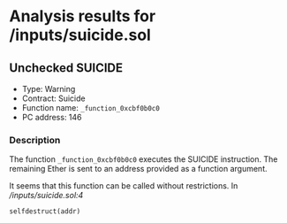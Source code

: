 # Analysis results for <TESTDATA>/inputs/suicide.sol

## Unchecked SUICIDE

- Type: Warning
- Contract: Suicide
- Function name: `_function_0xcbf0b0c0`
- PC address: 146

### Description

The function `_function_0xcbf0b0c0` executes the SUICIDE instruction. The remaining Ether is sent to an address provided as a function argument.

It seems that this function can be called without restrictions.
In *<TESTDATA>/inputs/suicide.sol:4*

```
selfdestruct(addr)
```